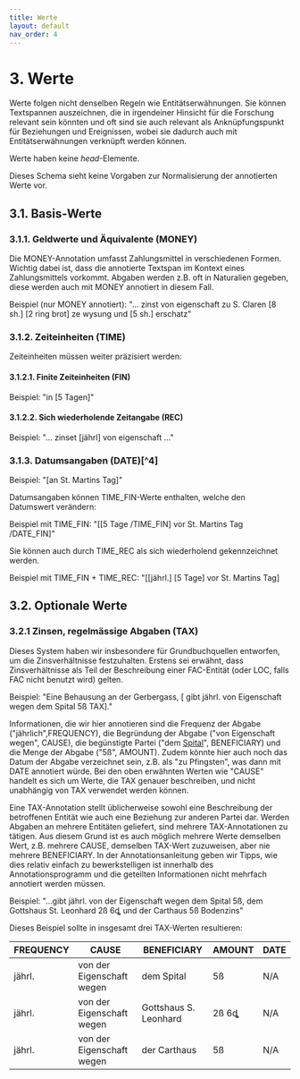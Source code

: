 ```yaml
---
title: Werte
layout: default
nav_order: 4
---
```


# 3. Werte

Werte folgen nicht denselben Regeln wie Entitätserwähnungen. Sie können
Textspannen auszeichnen, die in irgendeiner Hinsicht für die Forschung
relevant sein könnten und oft sind sie auch relevant als
Anknüpfungspunkt für Beziehungen und Ereignissen, wobei sie dadurch auch
mit Entitätserwähnungen verknüpft werden können.

Werte haben keine *head*-Elemente.

Dieses Schema sieht keine Vorgaben zur Normalisierung der annotierten
Werte vor.

## 3.1. Basis-Werte

### 3.1.1. Geldwerte und Äquivalente (MONEY)

Die MONEY-Annotation umfasst Zahlungsmittel in verschiedenen Formen.
Wichtig dabei ist, dass die annotierte Textspan im Kontext eines
Zahlungsmittels vorkommt. Abgaben werden z.B. oft in Naturalien gegeben,
diese werden auch mit MONEY annotiert in diesem Fall.

Beispiel (nur MONEY annotiert): "\... zinst von eigenschaft zu S. Claren
\[8 sh.\] \[2 ring brot\] ze wysung und \[5 sh.\] erschatz"

### 3.1.2. Zeiteinheiten (TIME)

Zeiteinheiten müssen weiter präzisiert werden:

#### 3.1.2.1. Finite Zeiteinheiten (FIN)

Beispiel: "in \[5 Tagen\]"

#### 3.1.2.2. Sich wiederholende Zeitangabe (REC)

Beispiel: "\... zinset \[jährl\] von eigenschaft ..."

### 3.1.3. Datumsangaben (DATE)[^4]

Beispiel: "\[an St. Martins Tag\]"

Datumsangaben können TIME_FIN-Werte enthalten, welche den Datumswert
verändern:

Beispiel mit TIME_FIN: "\[\[5 Tage /TIME_FIN\] vor St. Martins Tag
/DATE_FIN\]"

Sie können auch durch TIME_REC als sich wiederholend gekennzeichnet
werden.

Beispiel mit TIME_FIN + TIME_REC: "\[\[jährl.\] \[5 Tage\] vor St.
Martins Tag\]

## 3.2. Optionale Werte

### 3.2.1 Zinsen, regelmässige Abgaben (TAX)

Dieses System haben wir insbesondere für Grundbuchquellen entworfen, um
die Zinsverhältnisse festzuhalten. Erstens sei erwähnt, dass
Zinsverhältnisse als Teil der Beschreibung einer FAC-Entität (oder LOC,
falls FAC nicht benutzt wird) gelten.

Beispiel: "Eine Behausung an der Gerbergass, \[ gibt jährl. von
Eigenschaft wegen dem Spital 5ß TAX\]."

Informationen, die wir hier annotieren sind die Frequenz der Abgabe
("jährlich",FREQUENCY), die Begründung der Abgabe ("von Eigenschaft
wegen", CAUSE), die begünstigte Partei ("dem <u>Spital</u>",
BENEFICIARY) und die Menge der Abgabe ("5ß", AMOUNT). Zudem könnte hier
auch noch das Datum der Abgabe verzeichnet sein, z.B. als "zu
Pfingsten", was dann mit DATE annotiert würde. Bei den oben erwähnten
Werten wie "CAUSE" handelt es sich um Werte, die TAX genauer
beschreiben, und nicht unabhängig von TAX verwendet werden können.

Eine TAX-Annotation stellt üblicherweise sowohl eine Beschreibung der
betroffenen Entität wie auch eine Beziehung zur anderen Partei dar.
Werden Abgaben an mehrere Entitäten geliefert, sind mehrere
TAX-Annotationen zu tätigen. Aus diesem Grund ist es auch möglich
mehrere Werte demselben Wert, z.B. mehrere CAUSE, demselben TAX-Wert
zuzuweisen, aber nie mehrere BENEFICIARY. In der Annotationsanleitung
geben wir Tipps, wie dies relativ einfach zu bewerkstelligen ist
innerhalb des Annotationsprogramm und die geteilten Informationen nicht
mehrfach annotiert werden müssen.

Beispiel: "\...gibt jährl. von der Eigenschaft wegen dem Spital 5ß, dem
Gottshaus St. Leonhard 2ß 6ȡ und der Carthaus 5ß Bodenzins"

Dieses Beispiel sollte in insgesamt drei TAX-Werten resultieren:

| FREQUENCY | CAUSE | BENEFICIARY | AMOUNT | DATE |
|---|---|---|---|---|
| jährl. | von der Eigenschaft wegen | dem Spital | 5ß | N/A |
| jährl. | von der Eigenschaft wegen | Gottshaus S. Leonhard | 2ß 6ȡ | N/A |
| jährl. | von der Eigenschaft wegen | der Carthaus | 5ß | N/A |